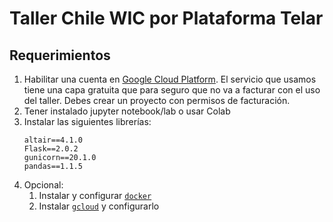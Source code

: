 # Taller Chile WIC por Plataforma Telar

## Requerimientos

1. Habilitar una cuenta en [Google Cloud Platform](https://cloud.google.com/). El servicio que usamos tiene una capa gratuita que para seguro que no va a facturar con el uso del taller. Debes crear un proyecto con permisos de facturación.
2. Tener instalado jupyter notebook/lab o usar Colab
3. Instalar las siguientes librerías:
	```
	altair==4.1.0
	Flask==2.0.2
	gunicorn==20.1.0
	pandas==1.1.5
	```
4. Opcional:
   1. Instalar y configurar [`docker`](https://docs.docker.com/engine/install/)
   2. Instalar [`gcloud`](https://cloud.google.com/sdk/docs/install) y configurarlo


